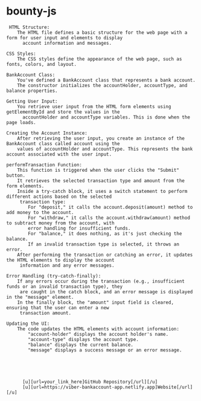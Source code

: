 # bounty-js
     HTML Structure:
        The HTML file defines a basic structure for the web page with a form for user input and elements to display 
          account information and messages.

    CSS Styles:
        The CSS styles define the appearance of the web page, such as fonts, colors, and layout.

    BankAccount Class:
        You've defined a BankAccount class that represents a bank account.
        The constructor initializes the accountHolder, accountType, and balance properties.

    Getting User Input:
        You retrieve user input from the HTML form elements using getElementById and store the values in the 
          accountHolder and accountType variables. This is done when the page loads.

    Creating the Account Instance:
        After retrieving the user input, you create an instance of the BankAccount class called account using the 
        values of accountHolder and accountType. This represents the bank account associated with the user input.

    performTransaction Function:
        This function is triggered when the user clicks the "Submit" button.
        It retrieves the selected transaction type and amount from the form elements.
        Inside a try-catch block, it uses a switch statement to perform different actions based on the selected 
         transaction type:
            For "deposit," it calls the account.deposit(amount) method to add money to the account.
            For "withdraw," it calls the account.withdraw(amount) method to subtract money from the account, with 
            error handling for insufficient funds.
            For "balance," it does nothing, as it's just checking the balance.
            If an invalid transaction type is selected, it throws an error.
        After performing the transaction or catching an error, it updates the HTML elements to display the account 
         information and any error messages.

    Error Handling (try-catch-finally):
        If any errors occur during the transaction (e.g., insufficient funds or an invalid transaction type), they 
         are caught in the catch block, and an error message is displayed in the "message" element.
        In the finally block, the "amount" input field is cleared, ensuring that the user can enter a new 
         transaction amount.

    Updating the UI:
        The code updates the HTML elements with account information:
            "account-holder" displays the account holder's name.
            "account-type" displays the account type.
            "balance" displays the current balance.
            "message" displays a success message or an error message.





          [u][url=your_link_here]GitHub Repository[/url][/u]  
          [u][url=https://viber-bankaccount-app.netlify.app]Website[/url][/u]